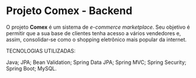 # Projeto Comex - Backend

O projeto **Comex** é um sistema de _e-commerce marketplace_. Seu objetivo é permitir que a sua base de clientes tenha acesso a vários vendedores e, assim, consolidar-se como o shopping eletrônico mais popular da internet.

TECNOLOGIAS UTILIZADAS:

Java;
JPA;
Bean Validation;
Spring Data JPA;
Spring MVC;
Spring Security;
Spring Boot;
MySQL.